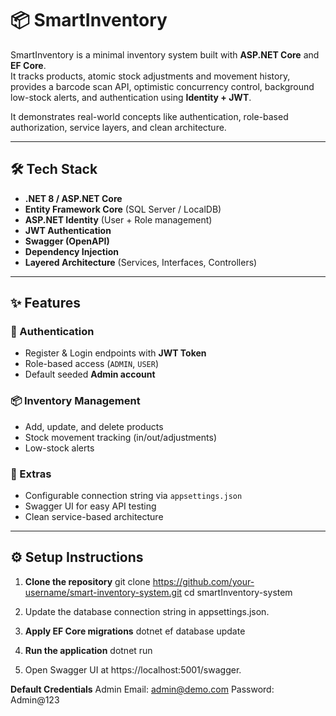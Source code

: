 # 📦 SmartInventory

SmartInventory is a minimal inventory system built with **ASP.NET Core** and **EF Core**.  
It tracks products, atomic stock adjustments and movement history, provides a barcode scan API, optimistic concurrency control, background low-stock alerts, and authentication using **Identity + JWT**.  

It demonstrates real-world concepts like authentication, role-based authorization, service layers, and clean architecture.

---

## 🛠️ Tech Stack
- **.NET 8 / ASP.NET Core**
- **Entity Framework Core** (SQL Server / LocalDB)
- **ASP.NET Identity** (User + Role management)
- **JWT Authentication**
- **Swagger (OpenAPI)**
- **Dependency Injection**
- **Layered Architecture** (Services, Interfaces, Controllers)

---

## ✨ Features

### 🔐 Authentication
- Register & Login endpoints with **JWT Token**
- Role-based access (`ADMIN`, `USER`)
- Default seeded **Admin account**

### 📦 Inventory Management
- Add, update, and delete products
- Stock movement tracking (in/out/adjustments)
- Low-stock alerts

### 🌟 Extras
- Configurable connection string via `appsettings.json`
- Swagger UI for easy API testing
- Clean service-based architecture

---

## ⚙️ Setup Instructions

1. **Clone the repository**
   git clone https://github.com/your-username/smart-inventory-system.git
   cd smartInventory-system

2. Update the database connection string in appsettings.json.

3. **Apply EF Core migrations**
dotnet ef database update

4. **Run the application**
dotnet run

5. Open Swagger UI at
https://localhost:5001/swagger.

**Default Credentials**
Admin
Email: admin@demo.com
Password: Admin@123
